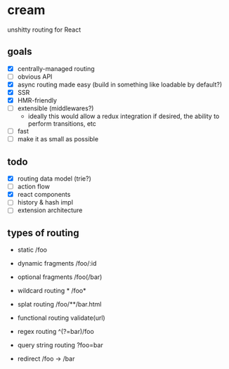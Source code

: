 # cream

unshitty routing for React

## goals

- [x] centrally-managed routing
- [ ] obvious API
- [x] async routing made easy (build in something like loadable by default?)
- [x] SSR
- [x] HMR-friendly
- [ ] extensible (middlewares?)
    - ideally this would allow a redux integration if desired, the ability to perform transitions, etc
- [ ] fast
- [ ] make it as small as possible

## todo

- [x] routing data model (trie?)
- [ ] action flow
- [x] react components
- [ ] history & hash impl
- [ ] extension architecture

## types of routing

- static
  /foo

- dynamic fragments
  /foo/:id

- optional fragments
  /foo(/bar)

- wildcard routing
  *
  /foo*

- splat routing
  /foo/**/bar.html

- functional routing
  validate(url)

- regex routing
  ^(?=bar)/foo

- query string routing
  ?foo=bar

- redirect
  /foo -> /bar

